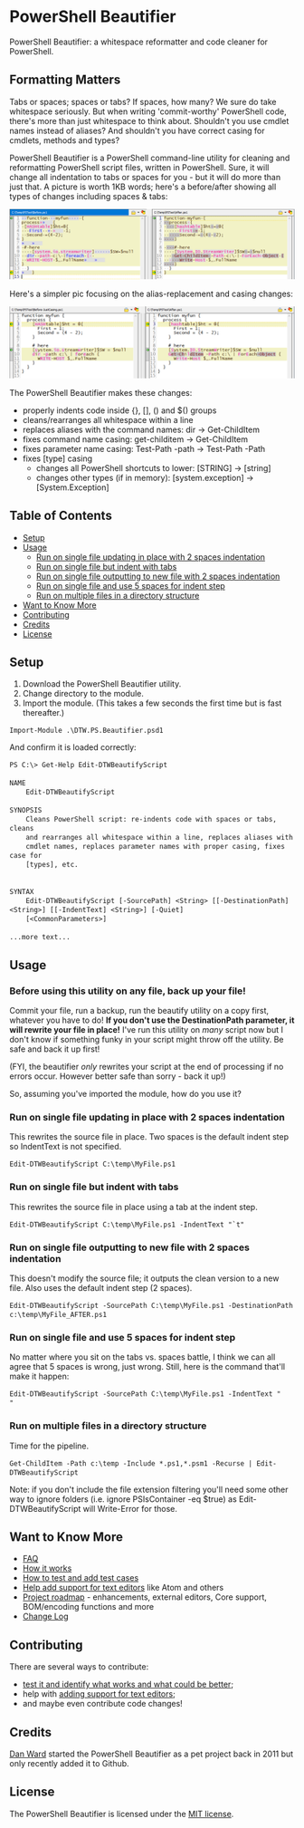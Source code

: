 # PowerShell Beautifier

PowerShell Beautifier: a whitespace reformatter and code cleaner for PowerShell.

## Formatting Matters

Tabs or spaces; spaces or tabs?  If spaces, how many?  We sure do take whitespace seriously.  But when writing 'commit-worthy' PowerShell code, there's more than just whitespace to think about.  Shouldn't you use cmdlet names instead of aliases?  And shouldn't you have correct casing for cmdlets, methods and types?

PowerShell Beautifier is a PowerShell command-line utility for cleaning and reformatting PowerShell script files, written in PowerShell.  Sure, it will change all indentation to tabs or spaces for you - but it will do more than just that.  A picture is worth 1KB words; here's a before/after showing all types of changes including spaces & tabs:

![Before and after - casing](docs/Compare_Whitespace.png)

Here's a simpler pic focusing on the alias-replacement and casing changes:

![Before and after - whitespace](docs/Compare_CaseChanges.png)


The PowerShell Beautifier makes these changes:
* properly indents code inside {}, [], () and $() groups
* cleans/rearranges all whitespace within a line
* replaces aliases with the command names: dir → Get-ChildItem
* fixes command name casing: get-childitem → Get-ChildItem
* fixes parameter name casing: Test-Path -path → Test-Path -Path
* fixes [type] casing
	* changes all PowerShell shortcuts to lower: [STRING] → [string]
	* changes other types (if in memory): [system.exception] → [System.Exception]


## Table of Contents
* [Setup](#setup)
* [Usage](#usage)
	* [Run on single file updating in place with 2 spaces indentation](#run-on-single-file-updating-in-place-with-2-spaces-indentation)
	* [Run on single file but indent with tabs](#run-on-single-file-but-indent-with-tabs)
	* [Run on single file outputting to new file with 2 spaces indentation](#run-on-single-file-outputting-to-new-file-with-2-spaces-indentation)
	* [Run on single file and use 5 spaces for indent step](#run-on-single-file-and-use-5-spaces-for-indent-step)
	* [Run on multiple files in a directory structure](#run-on-multiple-files-in-a-directory-structure)
* [Want to Know More](#want-to-know-more)
* [Contributing](#contributing)
* [Credits](#credits)
* [License](#license)


## Setup
1. Download the PowerShell Beautifier utility.
2. Change directory to the module.
3. Import the module.  (This takes a few seconds the first time but is fast thereafter.)
```
Import-Module .\DTW.PS.Beautifier.psd1
```

And confirm it is loaded correctly:
```
PS C:\> Get-Help Edit-DTWBeautifyScript

NAME
    Edit-DTWBeautifyScript

SYNOPSIS
    Cleans PowerShell script: re-indents code with spaces or tabs, cleans
    and rearranges all whitespace within a line, replaces aliases with
    cmdlet names, replaces parameter names with proper casing, fixes case for
    [types], etc.


SYNTAX
    Edit-DTWBeautifyScript [-SourcePath] <String> [[-DestinationPath] <String>] [[-IndentText] <String>] [-Quiet]
    [<CommonParameters>]

...more text...

```


## Usage

### Before using this utility on any file, back up your file!  
Commit your file, run a backup, run the beautify utility on a copy first, whatever you have to do!  **If you don't use the DestinationPath parameter, it will rewrite your file in place!** I've run this utility on *many* script now but I don't know if something funky in your script might throw off the utility.  Be safe and back it up first!

(FYI, the beautifier *only* rewrites your script at the end of processing if no errors occur.  However better safe than sorry - back it up!)


So, assuming you've imported the module, how do you use it?

### Run on single file updating in place with 2 spaces indentation
This rewrites the source file in place.  Two spaces is the default indent step so IndentText is not specified.
```
Edit-DTWBeautifyScript C:\temp\MyFile.ps1
```

### Run on single file but indent with tabs
This rewrites the source file in place using a tab at the indent step.
```
Edit-DTWBeautifyScript C:\temp\MyFile.ps1 -IndentText "`t"
```

### Run on single file outputting to new file with 2 spaces indentation
This doesn't modify the source file; it outputs the clean version to a new file.  Also uses the default indent step (2 spaces).
```
Edit-DTWBeautifyScript -SourcePath C:\temp\MyFile.ps1 -DestinationPath c:\temp\MyFile_AFTER.ps1
```

### Run on single file and use 5 spaces for indent step
No matter where you sit on the tabs vs. spaces battle, I think we can all agree that 5 spaces is wrong, just wrong.  Still, here is the command that'll make it happen:
```
Edit-DTWBeautifyScript -SourcePath C:\temp\MyFile.ps1 -IndentText "     "
```

### Run on multiple files in a directory structure
Time for the pipeline.
```
Get-ChildItem -Path c:\temp -Include *.ps1,*.psm1 -Recurse | Edit-DTWBeautifyScript
```

Note: if you don't include the file extension filtering you'll need some other way to ignore folders (i.e. ignore PSIsContainer -eq $true) as Edit-DTWBeautifyScript will Write-Error for those.


## Want to Know More
* [FAQ](docs/FAQ.md)
* [How it works](docs/HowItWorks.md)
* [How to test and add test cases](docs/Testing.md)
* [Help add support for text editors](docs/ExternalEditors.md) like Atom and others
* [Project roadmap](docs/Roadmap.md) - enhancements, external editors, Core support, BOM/encoding functions and more
* [Change Log](docs/ChangeLog.md)


## Contributing
There are several ways to contribute: 
* [test it and identify what works and what could be better](docs/Testing.md);
* help with [adding support for text editors](docs/ExternalEditors.md);
* and maybe even contribute code changes!


## Credits
[Dan Ward](http://dtwconsulting.com/) started the PowerShell Beautifier as a pet project back in 2011 but only recently added it to Github.


## License
The PowerShell Beautifier is licensed under the [MIT license](LICENSE).
